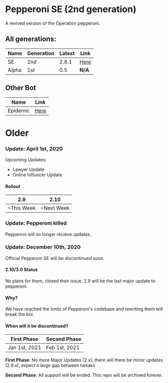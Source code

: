 # Pepperoni SE (2nd generation)
A revived version of the Operation pepperoni.

## All generations:
Name | Generation | Latest | Link
------------ | ------------- | ------------- | -------------
SE | 2nd | 2.8.1 | [Here](https://github.com/killergotrekt/pepperoni-se)
Alpha | 1st | 0.5 | **N/A**

## Other Bot
Name | Link
------------ | ------------- 
Epidemic | [Here](https://github.com/killergotrekt/epidemic)


# Older
### Update: April 1st, 2020
Upcoming Updates:
- Lawyer Update
- Online Influncer Update

#### Rollout
2.9 | 2.10
------------ | -------------
~This Week | ~Next Week

### Update: Pepperoni killed
Pepperoni will no longer recieve updates.

### Update: December 10th, 2020
Official Pepperoni SE will be discontinued soon.
#### 2.10/3.0 Status
No plans for them, closed their issue. 2.9 will be the last major update to pepperoni.
#### Why?
We have reached the limits of Pepperoni's codebase and rewriting them will break the bot.
#### When will it be discontinued?
First Phase | Second Phase
------------ | -------------
Jan 1st, 2021 | Feb 1st, 2021

**First Phase**: No more Major Updates (2.x), there will there be minor updates (2.9.x), expect a large gap between tweaks

**Second Phase**: All support will be ended. This repo will be archived forever.
